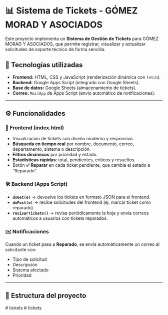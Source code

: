 # 📊 Sistema de Tickets - GÓMEZ MORAD Y ASOCIADOS

Este proyecto implementa un **Sistema de Gestión de Tickets** para GÓMEZ MORAD Y ASOCIADOS, que permite registrar, visualizar y actualizar solicitudes de soporte técnico de forma sencilla.

## 🚀 Tecnologías utilizadas

- **Frontend:** HTML, CSS y JavaScript (renderización dinámica con `fetch`).
- **Backend:** Google Apps Script (integrado con Google Sheets).
- **Base de datos:** Google Sheets (almacenamiento de tickets).
- **Correo:** `MailApp` de Apps Script (envío automático de notificaciones).

---

## ⚙️ Funcionalidades

### 🎨 Frontend (index.html)
- Visualización de tickets con diseño moderno y responsivo.
- **Búsqueda en tiempo real** por nombre, documento, correo, departamento, sistema o descripción.
- **Filtros dinámicos** por prioridad y estado.
- **Estadísticas rápidas**: total, pendientes, críticos y resueltos.
- Botón **✅ Reparar** en cada ticket pendiente, que cambia el estado a “Reparado”.

### 🛠️ Backend (Apps Script)
- **`doGet(e)`** → devuelve los tickets en formato JSON para el frontend.
- **`doPost(e)`** → recibe solicitudes del frontend (ej. marcar ticket como reparado).
- **`revisarTickets()`** → revisa periódicamente la hoja y envía correos automáticos a usuarios con tickets reparados.

### ✉️ Notificaciones
Cuando un ticket pasa a **Reparado**, se envía automáticamente un correo al solicitante con:
- Tipo de solicitud
- Descripción
- Sistema afectado
- Prioridad

---

## 📂 Estructura del proyecto

#   t i c k e t s  
 #   t i c k e t s  
 